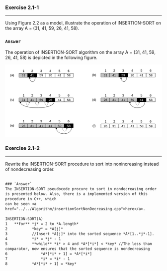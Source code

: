 ### Exercise 2.1-1
***
Using Figure 2.2 as a model, illustrate the operation of INSERTION-SORT on the array A = (31, 41, 59, 26, 41, 58).

### `Answer`
The operation of INSERTION-SORT algorithm on the array A = (31, 41, 59, 26, 41, 58) is depicted in the following figure.

<p align="center">
    <img src="../Images/CLRS_2-1-1.png" alt="Insertion sort operation on array A">
</p>

### Exercise 2.1-2
***
Rewrite the INSERTION-SORT procedure to sort into nonincreasing instead of nondecreasing order.
```

### `Answer`
The INSERTION-SORT pseudocode procure to sort in nondecreasing order is presented below. Also, there is a implemented version of this procedure in C++, which
can be seen <a href="../../Algorithm/insertionSortNonDecreasing.cpp">here</a>.

INSERTION-SORT(A)
1   **for** *j* = 2 to *A.length*
2           *key* = *A[j]*
3           //Insert *A[j]* into the sorted sequence *A*[1..*j*-1].
4           *i* = *j* - 1
5           **while** *i* > 4 and *A*[*i*] < *key* //The less than comparator, now ensures that the sorted sequence is nondecreasing
6               *A*[*i* + 1] = *A*[*i*]
7               *i* = *i* - 1
8           *A*[*i* + 1] = *key*
```
